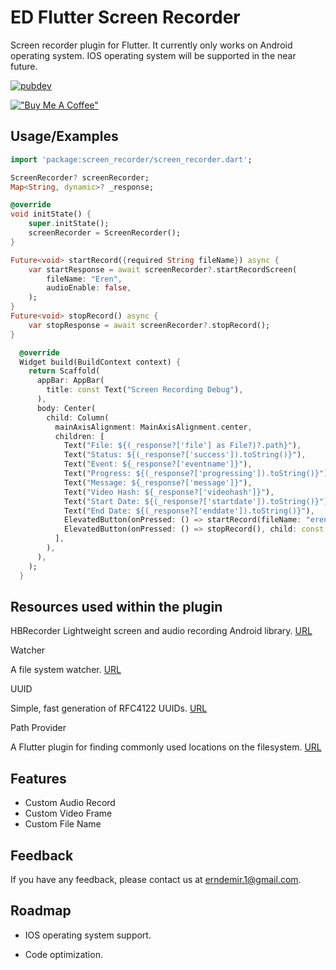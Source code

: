
# ED Flutter Screen Recorder

Screen recorder plugin for Flutter. It currently only works on Android operating system. IOS operating system will be supported in the near future.


[![pubdev](https://img.shields.io/badge/pub-de__screen__recorder-blue)]()

[!["Buy Me A Coffee"](https://www.buymeacoffee.com/assets/img/custom_images/orange_img.png)](https://www.buymeacoffee.com/erendemir)
## Usage/Examples

```dart
import 'package:screen_recorder/screen_recorder.dart';

ScreenRecorder? screenRecorder;
Map<String, dynamic>? _response;

@override
void initState() {
    super.initState();
    screenRecorder = ScreenRecorder();
}

Future<void> startRecord({required String fileName}) async {
    var startResponse = await screenRecorder?.startRecordScreen(
        fileName: "Eren",
        audioEnable: false,
    );
}
Future<void> stopRecord() async {
    var stopResponse = await screenRecorder?.stopRecord();
}

  @override
  Widget build(BuildContext context) {
    return Scaffold(
      appBar: AppBar(
        title: const Text("Screen Recording Debug"),
      ),
      body: Center(
        child: Column(
          mainAxisAlignment: MainAxisAlignment.center,
          children: [
            Text("File: ${(_response?['file'] as File?)?.path}"),
            Text("Status: ${(_response?['success']).toString()}"),
            Text("Event: ${_response?['eventname']}"),
            Text("Progress: ${(_response?['progressing']).toString()}"),
            Text("Message: ${_response?['message']}"),
            Text("Video Hash: ${_response?['videohash']}"),
            Text("Start Date: ${(_response?['startdate']).toString()}"),
            Text("End Date: ${(_response?['enddate']).toString()}"),
            ElevatedButton(onPressed: () => startRecord(fileName: "eren"), child: const Text('START RECORD')),
            ElevatedButton(onPressed: () => stopRecord(), child: const Text('STOP RECORD')),
          ],
        ),
      ),
    );
  }
```

  
## Resources used within the plugin

HBRecorder
Lightweight screen and audio recording Android library. 
[URL](https://github.com/HBiSoft/HBRecorder)

Watcher

A file system watcher. [URL](https://pub.dev/packages/watcher)

UUID

Simple, fast generation of RFC4122 UUIDs. [URL](https://pub.dev/packages/uuid)

Path Provider

A Flutter plugin for finding commonly used locations on the filesystem. [URL](https://pub.dev/packages/path_provider)


  
## Features

- Custom Audio Record
- Custom Video Frame
- Custom File Name


  
## Feedback

If you have any feedback, please contact us at erndemir.1@gmail.com.

  
## Roadmap

- IOS operating system support.

- Code optimization.

  